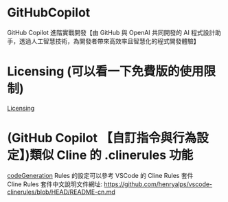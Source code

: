 # GitHubCopilot
GitHub Copilot 進階實戰開發【由 GitHub 與 OpenAI 共同開發的 AI 程式設計助手，透過人工智慧技術，為開發者帶來高效率且智慧化的程式開發體驗】  

# Licensing (可以看一下免費版的使用限制)
[Licensing](./docs/Licensing.md)

# (GitHub Copilot 【自訂指令與行為設定】)類似 Cline 的 .clinerules 功能
[codeGeneration](./docs/codeGeneration.md)
Rules 的設定可以參考 VSCode 的 Cline Rules 套件  
Cline Rules 套件中文說明文件網址: https://github.com/henryalps/vscode-clinerules/blob/HEAD/README-cn.md  

